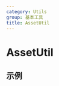 ```yaml
---
category: Utils
group: 基本工具
title: AssetUtil
---
```


# AssetUtil

## 示例

<code src="./demos/loadJs.jsx"></code>

<code src="./demos/getFileExtension.jsx"></code>
